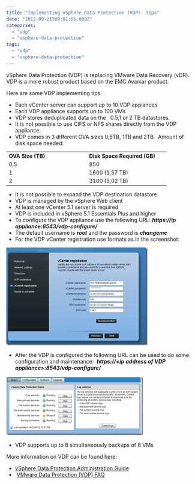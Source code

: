 ```yaml
---
title: "Implementing vSphere Data Protection (VDP)  tips"
date: "2012-09-21T09:01:05.000Z"
categories: 
  - "vdp"
  - "vsphere-data-protection"
tags: 
  - "vdp"
  - "vsphere-data-protection"
---
```


vSphere Data Protection (VDP) is replacing VMware Data Recovery (vDR). VDP is a more robust product based on the EMC Avamar product.

Here are some VDP implementing tips:

- Each vCenter server can support up to 10 VDP appiances
- Each VDP appliance supports up to 100 VMs
- VDP stores deduplicated data on the   0.5,1 or 2 TB datastores.
- It is not possible to use CIFS or NFS shares directly from the VDP appliance.
- VDP comes in 3 different OVA sizes 0,5TB, 1TB and 2TB.  Amount of disk space needed:

<table border="0" cellspacing="0" cellpadding="2" width="400"><tbody><tr><td valign="top" width="200"><strong>OVA Size (TB)</strong></td><td valign="top" width="200"><strong>Disk Space Required (GB)</strong></td></tr><tr><td valign="top" width="200">0,5</td><td valign="top" width="200">850</td></tr><tr><td valign="top" width="200">1</td><td valign="top" width="200">1600 (1,57 TB)</td></tr><tr><td valign="top" width="200">2</td><td valign="top" width="200">3100 (3,02 TB)</td></tr></tbody></table>

- It is not possible to expand the VDP destination datastore
- VDP is managed by the vSphere Web client
- At least one vCenter 5.1 server is required 
- VDP is included in vSphere 5.1 Essentials Plus and higher
- To configure the VDP appliance use the following URL: _**https://ip**_ _**appliance:8543/vdp-configure/**_
- The default username is _**root**_ and the password is **_changeme_**
- For the VDP vCenter registration use formats as in the screenshot:

[![image](images/image_thumb10.png "image")](https://www.ivobeerens.nl/wp-content/uploads/2012/09/image11.png)

- After the VDP is configured the following URL can be used to do some configuration and maintenance:  **_https://<ip_** **_address of VDP appliance>:8543/vdp-configure/_**

[![image](images/image_thumb11.png "image")](https://www.ivobeerens.nl/wp-content/uploads/2012/09/image12.png)

- VDP supports up to 8 simultaneously backups of 8 VMs

More information on VDP can be found here:

- [vSphere Data Protection Administration Guide](http://pubs.vmware.com/vsphere-51/topic/com.vmware.ICbase/PDF/vmware-data-protection-administration-guide-51.pdf)
-  [VMware Data Protection (VDP) FAQ](http://kb.vmware.com/selfservice/microsites/search.do?language=en_US&cmd=displayKC&externalId=2016565)
